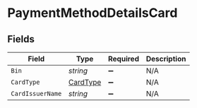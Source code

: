 # PaymentMethodDetailsCard


## Fields

| Field                                           | Type                                            | Required                                        | Description                                     |
| ----------------------------------------------- | ----------------------------------------------- | ----------------------------------------------- | ----------------------------------------------- |
| `Bin`                                           | *string*                                        | :heavy_minus_sign:                              | N/A                                             |
| `CardType`                                      | [CardType](../../Models/Components/CardType.md) | :heavy_minus_sign:                              | N/A                                             |
| `CardIssuerName`                                | *string*                                        | :heavy_minus_sign:                              | N/A                                             |